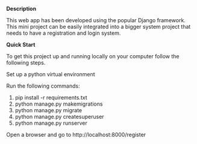 **Description**

This web app has been developed using the popular Django framework. This mini project can be easily integrated into a bigger system project that needs to have a registration and login system.

**Quick Start**

To get this project up and running locally on your computer follow the following steps.

Set up a python virtual environment

Run the following commands:

  1. pip install -r requirements.txt<br>
  2. python manage.py makemigrations<br>
  3. python manage.py migrate<br>
  4. python manage.py createsuperuser<br>
  5. python manage.py runserver<br>
  
Open a browser and go to http://localhost:8000/register

